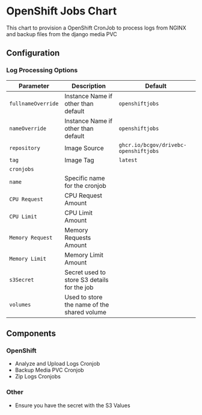# OpenShift Jobs Chart

This chart to provision a OpenShift CronJob to process logs from NGINX and backup files from the django media PVC 

## Configuration

### Log Processing Options

| Parameter          | Description                                 | Default                               |
| ------------------ | ------------------------------------------- | ------------------------------------- |
| `fullnameOverride` | Instance Name if other than default         | `openshiftjobs`                       |
| `nameOverride`     | Instance Name if other than default         | `openshiftjobs`                       |
| `repository`       | Image Source                                | `ghcr.io/bcgov/drivebc-openshiftjobs` |
| `tag`              | Image Tag                                   | `latest`                              |
| `cronjobs`         |                                             |                                       |
| `name`             | Specific name for the cronjob               |                                       |
| `CPU Request`      | CPU Request Amount                          |                                       |
| `CPU Limit`        | CPU Limit Amount                            |                                       |
| `Memory Request`   | Memory Requests Amount                      |                                       |
| `Memory Limit`     | Memory Limit Amount                         |                                       |
| `s3Secret`         | Secret used to store S3 details for the job |                                       |
| `volumes`          | Used to store the name of the shared volume |                                       |


## Components
### OpenShift
- Analyze and Upload Logs Cronjob
- Backup Media PVC Cronjob
- Zip Logs Cronjobs

### Other
- Ensure you have the secret with the S3 Values
